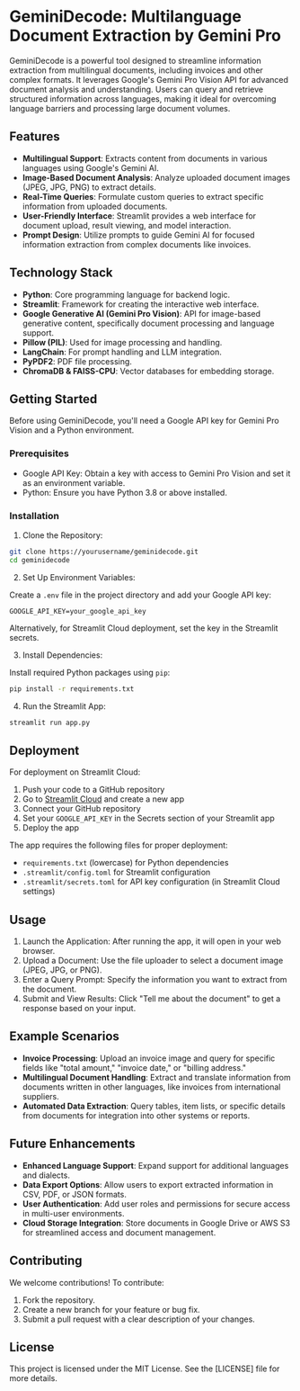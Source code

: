 # GeminiDecode: Multilanguage Document Extraction by Gemini Pro

GeminiDecode is a powerful tool designed to streamline information extraction from multilingual documents, including invoices and other complex formats. It leverages Google's Gemini Pro Vision API for advanced document analysis and understanding. Users can query and retrieve structured information across languages, making it ideal for overcoming language barriers and processing large document volumes.

## Features

- **Multilingual Support**: Extracts content from documents in various languages using Google's Gemini AI.
- **Image-Based Document Analysis**: Analyze uploaded document images (JPEG, JPG, PNG) to extract details.
- **Real-Time Queries**: Formulate custom queries to extract specific information from uploaded documents.
- **User-Friendly Interface**: Streamlit provides a web interface for document upload, result viewing, and model interaction.
- **Prompt Design**: Utilize prompts to guide Gemini AI for focused information extraction from complex documents like invoices.

## Technology Stack

- **Python**: Core programming language for backend logic.
- **Streamlit**: Framework for creating the interactive web interface.
- **Google Generative AI (Gemini Pro Vision)**: API for image-based generative content, specifically document processing and language support.
- **Pillow (PIL)**: Used for image processing and handling.
- **LangChain**: For prompt handling and LLM integration.
- **PyPDF2**: PDF file processing.
- **ChromaDB & FAISS-CPU**: Vector databases for embedding storage.

## Getting Started

Before using GeminiDecode, you'll need a Google API key for Gemini Pro Vision and a Python environment.

### Prerequisites

- Google API Key: Obtain a key with access to Gemini Pro Vision and set it as an environment variable.
- Python: Ensure you have Python 3.8 or above installed.

### Installation

1. Clone the Repository:

```bash
git clone https://yourusername/geminidecode.git
cd geminidecode
```

2. Set Up Environment Variables:

Create a `.env` file in the project directory and add your Google API key:

```
GOOGLE_API_KEY=your_google_api_key
```

Alternatively, for Streamlit Cloud deployment, set the key in the Streamlit secrets.

3. Install Dependencies:

Install required Python packages using `pip`:

```bash
pip install -r requirements.txt
```

4. Run the Streamlit App:

```bash
streamlit run app.py
```

## Deployment

For deployment on Streamlit Cloud:

1. Push your code to a GitHub repository
2. Go to [Streamlit Cloud](https://streamlit.io/cloud) and create a new app
3. Connect your GitHub repository
4. Set your `GOOGLE_API_KEY` in the Secrets section of your Streamlit app
5. Deploy the app

The app requires the following files for proper deployment:
- `requirements.txt` (lowercase) for Python dependencies
- `.streamlit/config.toml` for Streamlit configuration
- `.streamlit/secrets.toml` for API key configuration (in Streamlit Cloud settings)

## Usage

1. Launch the Application: After running the app, it will open in your web browser.
2. Upload a Document: Use the file uploader to select a document image (JPEG, JPG, or PNG).
3. Enter a Query Prompt: Specify the information you want to extract from the document.
4. Submit and View Results: Click "Tell me about the document" to get a response based on your input.

## Example Scenarios

- **Invoice Processing**: Upload an invoice image and query for specific fields like "total amount," "invoice date," or "billing address."
- **Multilingual Document Handling**: Extract and translate information from documents written in other languages, like invoices from international suppliers.
- **Automated Data Extraction**: Query tables, item lists, or specific details from documents for integration into other systems or reports.

## Future Enhancements

- **Enhanced Language Support**: Expand support for additional languages and dialects.
- **Data Export Options**: Allow users to export extracted information in CSV, PDF, or JSON formats.
- **User Authentication**: Add user roles and permissions for secure access in multi-user environments.
- **Cloud Storage Integration**: Store documents in Google Drive or AWS S3 for streamlined access and document management.

## Contributing

We welcome contributions! To contribute:

1. Fork the repository.
2. Create a new branch for your feature or bug fix.
3. Submit a pull request with a clear description of your changes.

## License

This project is licensed under the MIT License. See the [LICENSE] file for more details.